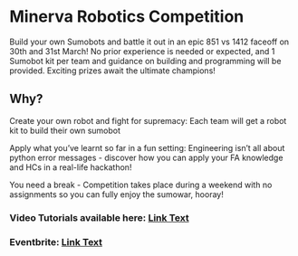 # Minerva Robotics Competition

Build your own Sumobots and battle it out in an epic 851 vs 1412 faceoff on 30th and 31st March! No prior experience is needed or expected, and 1 Sumobot kit per team and guidance on building and programming will be provided. Exciting prizes await the ultimate champions!


## Why?

Create your own robot and fight for supremacy: Each team will get a robot kit to build their own sumobot


Apply what you’ve learnt so far in a fun setting: Engineering isn’t all about python error messages - discover how you can apply your FA knowledge and HCs in a real-life hackathon!


You need a break - Competition takes place during a weekend with no assignments so you can fully enjoy the sumowar, hooray!

### Video Tutorials available here: [Link Text](https://www.youtube.com/playlist?list=PLr9Mk8Hu8V_WuZmykCYZbqNIy6eePRSwI)

### Eventbrite: [Link Text](https://www.eventbrite.com/e/robowars-a-battle-of-the-residence-halls-851-vs-1412-tickets-44428950186)

